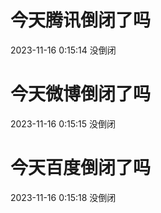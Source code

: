 # 今天腾讯倒闭了吗

2023-11-16 0:15:14 没倒闭

# 今天微博倒闭了吗

2023-11-16 0:15:15 没倒闭

# 今天百度倒闭了吗

2023-11-16 0:15:18 没倒闭

